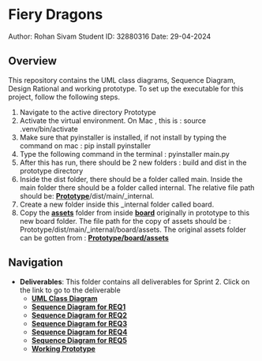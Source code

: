 # Fiery Dragons
Author: Rohan Sivam 
Student ID: 32880316 
Date: 29-04-2024

## Overview
This repository contains the UML class diagrams, Sequence Diagram, Design Rational and working prototype. To set up the executable for this project, follow the following steps.
1. Navigate to the active directory Prototype
2. Activate the virtual environment. On Mac , this is : source .venv/bin/activate
3. Make sure that pyinstaller is installed, if not install by typing the command on mac : pip install pyinstaller 
4. Type the following command in the terminal : pyinstaller main.py
5. After this has run, there should be 2 new folders : build and dist in the prototype directory
6. Inside the dist folder, there should be a folder called main. Inside the main folder there should be a folder called internal. The relative file path should be:
[**Prototype**](./Prototype/)/dist/main/_internal.
7. Create a new folder inside this _internal folder called board.
8. Copy the [**assets**](./Prototype/board/assets/) folder from inside [**board**](./Prototype/board/) originally in prototype to this new board folder. The file path for the copy of assets should be : Prototype/dist/main/_internal/board/assets. The original assets folder can be gotten from : [**Prototype/board/assets**](./Prototype/board/assets/)

## Navigation

- **Deliverables**: This folder contains all deliverables for Sprint 2. Click on the link to go to the deliverable
    - [**UML Class Diagram**](./A2_Task1_ObjectOrientedDesign_And_DesignRationales/FIT3077%20A2%20Class%20Diagram%2025_4_24.pdf)
    - [**Sequence Diagram for REQ1**](./A2_Task1_ObjectOrientedDesign_And_DesignRationales/FIT3077%20A2%20Sequence%20Diagram%20REQ%201%2025_4_24.pdf)
    - [**Sequence Diagram for REQ2**](./A2_Task1_ObjectOrientedDesign_And_DesignRationales/FIT3077%20A2%20Sequence%20Diagram%20REQ%202%20%2025_4_24.pdf)
    - [**Sequence Diagram for REQ3**](./A2_Task1_ObjectOrientedDesign_And_DesignRationales/FIT3077%20A2%20Sequence%20Diagram%20REQ%203%20%2025_4_24.pdf)
    - [**Sequence Diagram for REQ4**](./A2_Task1_ObjectOrientedDesign_And_DesignRationales/FIT3077%20A2%20Sequence%20Diagram%20REQ%204%20%2025_4_24.pdf)
    - [**Sequence Diagram for REQ5**](./A2_Task1_ObjectOrientedDesign_And_DesignRationales/FIT3077%20A2%20Sequence%20Diagram%20REQ%205%2025_4_24.pdf)
    - [**Working Prototype**](./Prototype/)
